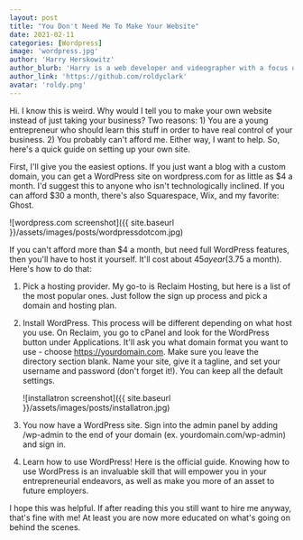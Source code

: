 ```yaml
---
layout: post
title: "You Don't Need Me To Make Your Website"
date: 2021-02-11
categories: [Wordpress]
image: 'wordpress.jpg'
author: 'Harry Herskowitz'
author_blurb: 'Harry is a web developer and videographer with a focus on using technology to empower local artists and communities'
author_link: 'https://github.com/roldyclark'
avatar: 'roldy.png'
---
```


Hi. I know this is weird. Why would I tell you to make your own website instead of just taking your business? Two reasons: 1) You are a young entrepreneur who should learn this stuff in order to have real control of your business. 2) You probably can't afford me. Either way, I want to help. So, here's a quick guide on setting up your own site.

First, I'll give you the easiest options. If you just want a blog with a custom domain, you can get a WordPress site on wordpress.com for as little as $4 a month. I'd suggest this to anyone who isn't technologically inclined. If you can afford $30 a month, there's also Squarespace, Wix, and my favorite: Ghost.

![wordpress.com screenshot]({{ site.baseurl }}/assets/images/posts/wordpressdotcom.jpg)

If you can't afford more than $4 a month, but need full WordPress features, then you'll have to host it yourself. It'll cost about $45 a year ($3.75 a month). Here's how to do that:

1. Pick a hosting provider. My go-to is Reclaim Hosting, but here is a list of the most popular ones. Just follow the sign up process and pick a domain and hosting plan.

2. Install WordPress. This process will be different depending on what host you use. On Reclaim, you go to cPanel and look for the WordPress button under Applications. It'll ask you what domain format you want to use - choose https://yourdomain.com. Make sure you leave the directory section blank. Name your site, give it a tagline, and set your username and password (don't forget it!). You can keep all the default settings.

   ![installatron screenshot]({{ site.baseurl }}/assets/images/posts/installatron.jpg)

3. You now have a WordPress site. Sign into the admin panel by adding /wp-admin to the end of your domain (ex. yourdomain.com/wp-admin) and sign in.

4. Learn how to use WordPress! Here is the official guide. Knowing how to use WordPress is an invaluable skill that will empower you in your entrepreneurial endeavors, as well as make you more of an asset to future employers.

I hope this was helpful. If after reading this you still want to hire me anyway, that's fine with me! At least you are now more educated on what's going on behind the scenes.
